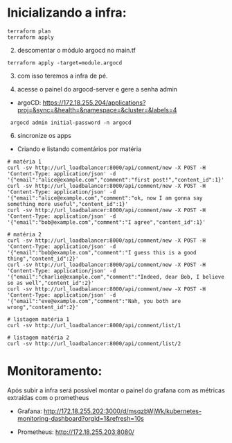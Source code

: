 # Inicializando a infra:
```
terraform plan
terraform apply
```

2. descomentar o módulo argocd no main.tf

```
terraform apply -target=module.argocd
```
3. com isso teremos a infra de pé.

5. acesse o painel do argocd-server e gere a senha admin

- argoCD:
https://172.18.255.204/applications?proj=&sync=&health=&namespace=&cluster=&labels=4


```
 argocd admin initial-password -n argocd
```
6. sincronize os apps

* Criando e listando comentários por matéria

```
# matéria 1
curl -sv http://url_loadbalancer:8000/api/comment/new -X POST -H 'Content-Type: application/json' -d '{"email":"alice@example.com","comment":"first post!","content_id":1}'
curl -sv http://url_loadbalancer:8000/api/comment/new -X POST -H 'Content-Type: application/json' -d '{"email":"alice@example.com","comment":"ok, now I am gonna say something more useful","content_id":1}'
curl -sv http://url_loadbalancer:8000/api/comment/new -X POST -H 'Content-Type: application/json' -d '{"email":"bob@example.com","comment":"I agree","content_id":1}'

# matéria 2
curl -sv http://url_loadbalancer:8000/api/comment/new -X POST -H 'Content-Type: application/json' -d '{"email":"bob@example.com","comment":"I guess this is a good thing","content_id":2}'
curl -sv http://url_loadbalancer:8000/api/comment/new -X POST -H 'Content-Type: application/json' -d '{"email":"charlie@example.com","comment":"Indeed, dear Bob, I believe so as well","content_id":2}'
curl -sv http://url_loadbalancer:8000/api/comment/new -X POST -H 'Content-Type: application/json' -d '{"email":"eve@example.com","comment":"Nah, you both are wrong","content_id":2}'

# listagem matéria 1
curl -sv http://url_loadbalancer:8000/api/comment/list/1

# listagem matéria 2
curl -sv http://url_loadbalancer:8000/api/comment/list/2
```
# Monitoramento:

Após subir a infra será possível montar o painel do grafana com as métricas extraídas com o prometheus

- Grafana: 
http://172.18.255.202:3000/d/msqzbWjWk/kubernetes-monitoring-dashboard?orgId=1&refresh=10s

- Prometheus:
http://172.18.255.203:8080/
